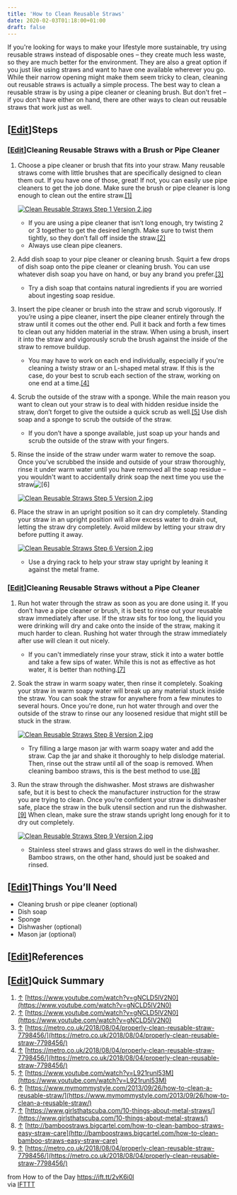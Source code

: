 ```yaml
---
title: 'How to Clean Reusable Straws'
date: 2020-02-03T01:18:00+01:00
draft: false
---
```


If you're looking for ways to make your lifestyle more sustainable, try using reusable straws instead of disposable ones – they create much less waste, so they are much better for the environment. They are also a great option if you just like using straws and want to have one available wherever you go. While their narrow opening might make them seem tricky to clean, cleaning out reusable straws is actually a simple process. The best way to clean a reusable straw is by using a pipe cleaner or cleaning brush. But don't fret – if you don’t have either on hand, there are other ways to clean out reusable straws that work just as well.

\[[Edit](https://www.wikihow.com/index.php?title=Clean-Reusable-Straws&action=edit&section=1 "Edit section: Steps")\]Steps
--------------------------------------------------------------------------------------------------------------------------

### \[[Edit](https://www.wikihow.com/index.php?title=Clean-Reusable-Straws&action=edit&section=2 "Edit section: Cleaning Reusable Straws with a Brush or Pipe Cleaner")\]Cleaning Reusable Straws with a Brush or Pipe Cleaner

1.  Choose a pipe cleaner or brush that fits into your straw. Many reusable straws come with little brushes that are specifically designed to clean them out. If you have one of those, great! If not, you can easily use pipe cleaners to get the job done. Make sure the brush or pipe cleaner is long enough to clean out the entire straw.[\[1\]](#_note-1)
    
    [![Clean Reusable Straws Step 1 Version 2.jpg](https://www.wikihow.com/images/thumb/9/9e/Clean-Reusable-Straws-Step-1-Version-2.jpg/aid10915489-v4-728px-Clean-Reusable-Straws-Step-1-Version-2.jpg)](https://www.wikihow.com/Image:Clean-Reusable-Straws-Step-1-Version-2.jpg)
    
    *   If you are using a pipe cleaner that isn’t long enough, try twisting 2 or 3 together to get the desired length. Make sure to twist them tightly, so they don’t fall off inside the straw.[\[2\]](#_note-2)
    *   Always use clean pipe cleaners.
2.  Add dish soap to your pipe cleaner or cleaning brush. Squirt a few drops of dish soap onto the pipe cleaner or cleaning brush. You can use whatever dish soap you have on hand, or buy any brand you prefer.[\[3\]](#_note-3)  
      
    *   Try a dish soap that contains natural ingredients if you are worried about ingesting soap residue.
3.  Insert the pipe cleaner or brush into the straw and scrub vigorously. If you’re using a pipe cleaner, insert the pipe cleaner entirely through the straw until it comes out the other end. Pull it back and forth a few times to clean out any hidden material in the straw. When using a brush, insert it into the straw and vigorously scrub the brush against the inside of the straw to remove buildup.  
      
    *   You may have to work on each end individually, especially if you're cleaning a twisty straw or an L-shaped metal straw. If this is the case, do your best to scrub each section of the straw, working on one end at a time.[\[4\]](#_note-4)
4.  Scrub the outside of the straw with a sponge. While the main reason you want to clean out your straw is to deal with hidden residue inside the straw, don’t forget to give the outside a quick scrub as well.[\[5\]](#_note-5) Use dish soap and a sponge to scrub the outside of the straw.  
      
    *   If you don’t have a sponge available, just soap up your hands and scrub the outside of the straw with your fingers.
5.  Rinse the inside of the straw under warm water to remove the soap. Once you’ve scrubbed the inside and outside of your straw thoroughly, rinse it under warm water until you have removed all the soap residue – you wouldn't want to accidentally drink soap the next time you use the straw![\[6\]](#_note-6)  
      
    
    [![Clean Reusable Straws Step 5 Version 2.jpg](https://www.wikihow.com/images/thumb/e/e3/Clean-Reusable-Straws-Step-5-Version-2.jpg/aid10915489-v4-728px-Clean-Reusable-Straws-Step-5-Version-2.jpg)](https://www.wikihow.com/Image:Clean-Reusable-Straws-Step-5-Version-2.jpg)
    
6.  Place the straw in an upright position so it can dry completely. Standing your straw in an upright position will allow excess water to drain out, letting the straw dry completely. Avoid mildew by letting your straw dry before putting it away.
    
    [![Clean Reusable Straws Step 6 Version 2.jpg](https://www.wikihow.com/images/thumb/e/ea/Clean-Reusable-Straws-Step-6-Version-2.jpg/aid10915489-v4-728px-Clean-Reusable-Straws-Step-6-Version-2.jpg)](https://www.wikihow.com/Image:Clean-Reusable-Straws-Step-6-Version-2.jpg)
    
    *   Use a drying rack to help your straw stay upright by leaning it against the metal frame.

### \[[Edit](https://www.wikihow.com/index.php?title=Clean-Reusable-Straws&action=edit&section=3 "Edit section: Cleaning Reusable Straws without a Pipe Cleaner")\]Cleaning Reusable Straws without a Pipe Cleaner

1.  Run hot water through the straw as soon as you are done using it. If you don’t have a pipe cleaner or brush, it is best to rinse out your reusable straw immediately after use. If the straw sits for too long, the liquid you were drinking will dry and cake onto the inside of the straw, making it much harder to clean. Rushing hot water through the straw immediately after use will clean it out nicely.  
      
    *   If you can't immediately rinse your straw, stick it into a water bottle and take a few sips of water. While this is not as effective as hot water, it is better than nothing.[\[7\]](#_note-7)
2.  Soak the straw in warm soapy water, then rinse it completely. Soaking your straw in warm soapy water will break up any material stuck inside the straw. You can soak the straw for anywhere from a few minutes to several hours. Once you're done, run hot water through and over the outside of the straw to rinse our any loosened residue that might still be stuck in the straw.
    
    [![Clean Reusable Straws Step 8 Version 2.jpg](https://www.wikihow.com/images/thumb/a/ae/Clean-Reusable-Straws-Step-8-Version-2.jpg/aid10915489-v4-728px-Clean-Reusable-Straws-Step-8-Version-2.jpg)](https://www.wikihow.com/Image:Clean-Reusable-Straws-Step-8-Version-2.jpg)
    
    *   Try filling a large mason jar with warm soapy water and add the straw. Cap the jar and shake it thoroughly to help dislodge material. Then, rinse out the straw until all of the soap is removed. When cleaning bamboo straws, this is the best method to use.[\[8\]](#_note-8)
3.  Run the straw through the dishwasher. Most straws are dishwasher safe, but it is best to check the manufacturer instruction for the straw you are trying to clean. Once you’re confident your straw is dishwasher safe, place the straw in the bulk utensil section and run the dishwasher.[\[9\]](#_note-9) When clean, make sure the straw stands upright long enough for it to dry out completely.
    
    [![Clean Reusable Straws Step 9 Version 2.jpg](https://www.wikihow.com/images/thumb/3/3c/Clean-Reusable-Straws-Step-9-Version-2.jpg/aid10915489-v4-728px-Clean-Reusable-Straws-Step-9-Version-2.jpg)](https://www.wikihow.com/Image:Clean-Reusable-Straws-Step-9-Version-2.jpg)
    
    *   Stainless steel straws and glass straws do well in the dishwasher. Bamboo straws, on the other hand, should just be soaked and rinsed.

  

\[[Edit](https://www.wikihow.com/index.php?title=Clean-Reusable-Straws&action=edit&section=4 "Edit section: Things You’ll Need")\]Things You’ll Need
----------------------------------------------------------------------------------------------------------------------------------------------------

*   Cleaning brush or pipe cleaner (optional)
*   Dish soap
*   Sponge
*   Dishwasher (optional)
*   Mason jar (optional)

\[[Edit](https://www.wikihow.com/index.php?title=Clean-Reusable-Straws&action=edit&section=5 "Edit section: References")\]References
------------------------------------------------------------------------------------------------------------------------------------

\[[Edit](https://www.wikihow.com/index.php?title=Clean-Reusable-Straws&action=edit&section=6 "Edit section: Quick Summary")\]Quick Summary
------------------------------------------------------------------------------------------------------------------------------------------

1.  [↑](#_ref-1) [https://www.youtube.com/watch?v=gNCLD5lV2N0](https://www.youtube.com/watch?v=gNCLD5lV2N0)
2.  [↑](#_ref-2) [https://www.youtube.com/watch?v=gNCLD5lV2N0](https://www.youtube.com/watch?v=gNCLD5lV2N0)
3.  [↑](#_ref-3) [https://metro.co.uk/2018/08/04/properly-clean-reusable-straw-7798456/](https://metro.co.uk/2018/08/04/properly-clean-reusable-straw-7798456/)
4.  [↑](#_ref-4) [https://metro.co.uk/2018/08/04/properly-clean-reusable-straw-7798456/](https://metro.co.uk/2018/08/04/properly-clean-reusable-straw-7798456/)
5.  [↑](#_ref-5) [https://www.youtube.com/watch?v=L921runl53M](https://www.youtube.com/watch?v=L921runl53M)
6.  [↑](#_ref-6) [https://www.mymommystyle.com/2013/09/26/how-to-clean-a-reusable-straw/](https://www.mymommystyle.com/2013/09/26/how-to-clean-a-reusable-straw/)
7.  [↑](#_ref-7) [https://www.girlsthatscuba.com/10-things-about-metal-straws/](https://www.girlsthatscuba.com/10-things-about-metal-straws/)
8.  [↑](#_ref-8) [http://bamboostraws.bigcartel.com/how-to-clean-bamboo-straws-easy-straw-care](http://bamboostraws.bigcartel.com/how-to-clean-bamboo-straws-easy-straw-care)
9.  [↑](#_ref-9) [https://metro.co.uk/2018/08/04/properly-clean-reusable-straw-7798456/](https://metro.co.uk/2018/08/04/properly-clean-reusable-straw-7798456/)

  
  
from How to of the Day https://ift.tt/2vK6i0l  
via [IFTTT](https://ifttt.com/?ref=da&site=blogger)